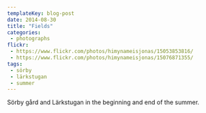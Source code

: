 ```yaml
---
templateKey: blog-post
date: 2014-08-30
title: "Fields"
categories:
 - photographs
flickr:
 - https://www.flickr.com/photos/himynameisjonas/15053853816/
 - https://www.flickr.com/photos/himynameisjonas/15076871355/
tags:
 - sörby
 - lärkstugan
 - summer
---
```


Sörby gård and Lärkstugan in the beginning and end of the summer.
